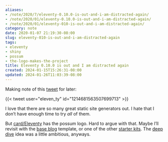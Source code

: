 ```yaml
---
aliases:
- /note/2020/7/eleventy-0.10.0-is-out-and-i-am-distracted-again/
- /note/2020/01/eleventy-0.10.0-is-out-and-i-am-distracted-again/
- /note/2020/01/eleventy-010-is-out-and-i-am-distracted-again/
category: note
date: 2020-01-07 21:19:30-08:00
slug: eleventy-010-is-out-and-i-am-distracted-again
tags:
- eleventy
- shiny
- possum
- the-logo-makes-the-project
title: Eleventy 0.10.0 is out and I am distracted again
created: 2024-01-15T15:26:31-08:00
updated: 2024-01-26T11:03:39-08:00
---
```


Making note of this [tweet](https://twitter.com/eleven_ty/status/1214681563507699713) for later:

{{\< tweet user="eleven_ty" id="1214681563507699713" >}}

I love that there are so many great static site generators out. I hate that I don’t have enough time to try *all* of them.

But [card/Eleventy](../../../card/Eleventy.md) has the possum logo. Hard to argue with that. Maybe I’ll revisit with the [base blog](https://github.com/11ty/eleventy-base-blog) template, or one of the other [starter kits](https://www.11ty.dev/docs/starter/). The [deep dive](../../2019/04/eleventy.md) idea was a little ambitious, anyways.
